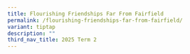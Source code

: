 ```yaml
---
title: Flourishing Friendships Far From Fairfield
permalink: /flourishing-friendships-far-from-fairfield/
variant: tiptap
description: ""
third_nav_title: 2025 Term 2
---
```

